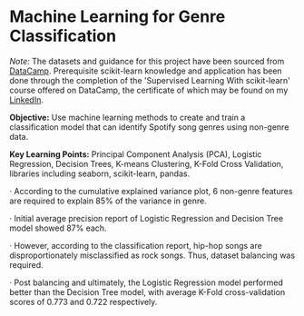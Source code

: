 # Machine Learning for Genre Classification

*Note:* The datasets and guidance for this project have been sourced from [DataCamp](https://datacamp.com). Prerequisite scikit-learn knowledge and application has been done through the completion of the 'Supervised Learning With scikit-learn' course offered on DataCamp, the certificate of which may be found on my [LinkedIn](https://www.linkedin.com/in/speesapaty/).

<b>Objective:</b> Use machine learning methods to create and train a classification model that can identify Spotify song genres using non-genre data.

<b>Key Learning Points:</b> Principal Component Analysis (PCA), Logistic Regression, Decision Trees, K-means Clustering, K-Fold Cross Validation, libraries including seaborn, scikit-learn, pandas.

· According to the cumulative explained variance plot, 6 non-genre features are required to explain 85% of the variance in genre.

· Initial average precision report of Logistic Regression and Decision Tree model showed 87% each. 

· However, according to the classification report, hip-hop songs are disproportionately misclassified as rock songs. Thus, dataset balancing was required.

· Post balancing and ultimately, the Logistic Regression model performed better than the Decision Tree model, with average K-Fold cross-validation scores of 0.773 and 0.722 respectively.
